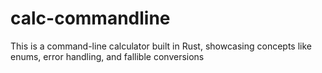 # calc-commandline

This is a command-line calculator built in Rust, showcasing concepts like enums, error handling, and fallible conversions
